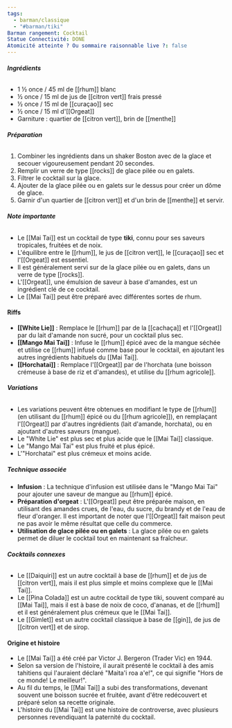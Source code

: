 ```yaml
---
tags:
  - barman/classique
  - "#barman/tiki"
Barman rangement: Cocktail
Statue Connectivité: DONE
Atomicité atteinte ? Ou sommaire raisonnable live ?: false
---
```


###### **Ingrédients**
- 1 ½ once / 45 ml de [[rhum]] blanc
- ½ once / 15 ml de jus de [[citron vert]] frais pressé
- ½ once / 15 ml de [[curaçao]] sec
- ½ once / 15 ml d'[[Orgeat]]
- Garniture : quartier de [[citron vert]], brin de [[menthe]]

###### **Préparation**
1. Combiner les ingrédients dans un shaker Boston avec de la glace et secouer vigoureusement pendant 20 secondes.
2. Remplir un verre de type [[rocks]] de glace pilée ou en galets.
3. Filtrer le cocktail sur la glace.
4. Ajouter de la glace pilée ou en galets sur le dessus pour créer un dôme de glace.
5. Garnir d'un quartier de [[citron vert]] et d'un brin de [[menthe]] et servir.

###### **Note importante**
- Le [[Mai Tai]] est un cocktail de type **tiki**, connu pour ses saveurs tropicales, fruitées et de noix.
- L'équilibre entre le [[rhum]], le jus de [[citron vert]], le [[curaçao]] sec et l'[[Orgeat]] est essentiel.
- Il est généralement servi sur de la glace pilée ou en galets, dans un verre de type [[rocks]].
- L'[[Orgeat]], une émulsion de saveur à base d'amandes, est un ingrédient clé de ce cocktail.
- Le [[Mai Tai]] peut être préparé avec différentes sortes de rhum.

#### **Riffs**
- **[[White Lie]]** : Remplace le [[rhum]] par de la [[cachaça]] et l'[[Orgeat]] par du lait d'amande non sucré, pour un cocktail plus sec.
- **[[Mango Mai Tai]]** : Infuse le [[rhum]] épicé avec de la mangue séchée et utilise ce [[rhum]] infusé comme base pour le cocktail, en ajoutant les autres ingrédients habituels du [[Mai Tai]].
- **[[Horchatai]]** : Remplace l'[[Orgeat]] par de l'horchata (une boisson crémeuse à base de riz et d'amandes), et utilise du [[rhum agricole]].

###### **Variations**
- Les variations peuvent être obtenues en modifiant le type de [[rhum]] (en utilisant du [[rhum]] épicé ou du [[rhum agricole]]), en remplaçant l'[[Orgeat]] par d'autres ingrédients (lait d'amande, horchata), ou en ajoutant d'autres saveurs (mangue).
- Le "White Lie" est plus sec et plus acide que le [[Mai Tai]] classique.
- Le "Mango Mai Tai" est plus fruité et plus épicé.
- L'"Horchatai" est plus crémeux et moins acide.

##### **Technique associée**
- **Infusion** : La technique d'infusion est utilisée dans le "Mango Mai Tai" pour ajouter une saveur de mangue au [[rhum]] épicé.
- **Préparation d'orgeat** : L'[[Orgeat]] peut être préparée maison, en utilisant des amandes crues, de l'eau, du sucre, du brandy et de l'eau de fleur d'oranger. Il est important de noter que l'[[Orgeat]] fait maison peut ne pas avoir le même résultat que celle du commerce.
- **Utilisation de glace pilée ou en galets** : La glace pilée ou en galets permet de diluer le cocktail tout en maintenant sa fraîcheur.

###### **Cocktails connexes**
- Le [[Daiquiri]] est un autre cocktail à base de [[rhum]] et de jus de [[citron vert]], mais il est plus simple et moins complexe que le [[Mai Tai]].
- Le [[Pina Colada]] est un autre cocktail de type tiki, souvent comparé au [[Mai Tai]], mais il est à base de noix de coco, d'ananas, et de [[rhum]] et il est généralement plus crémeux que le [[Mai Tai]].
- Le [[Gimlet]] est un autre cocktail classique à base de [[gin]], de jus de [[citron vert]] et de sirop.

#### **Origine et histoire**
- Le [[Mai Tai]] a été créé par Victor J. Bergeron (Trader Vic) en 1944.
- Selon sa version de l'histoire, il aurait présenté le cocktail à des amis tahitiens qui l'auraient déclaré "Maita'i roa a'e!", ce qui signifie "Hors de ce monde! Le meilleur!".
- Au fil du temps, le [[Mai Tai]] a subi des transformations, devenant souvent une boisson sucrée et fruitée, avant d'être redécouvert et préparé selon sa recette originale.
- L'histoire du [[Mai Tai]] est une histoire de controverse, avec plusieurs personnes revendiquant la paternité du cocktail.
